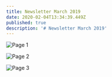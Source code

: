 ```yaml
---
title: Newsletter March 2019
date: 2020-02-04T13:34:39.449Z
published: true
description: '# Newsletter March 2019'
---
```

![Page 1](/images/uploads/reaching-mar2019-pge1-1-.jpg "Page 1")

![Page 2](/images/uploads/reaching-mar2019-pge2-1-.jpg "Page 2")

![Page 3](/images/uploads/reaching-mar2019-pge3-1-.jpg "Page 3")
